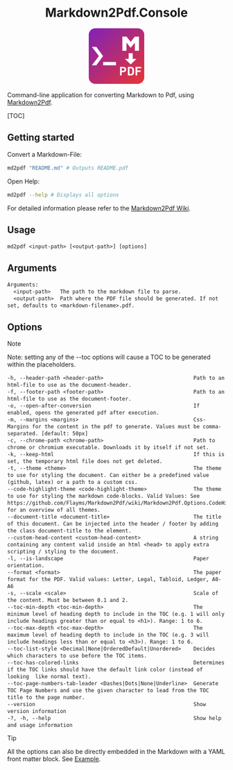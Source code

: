 <h1 align="center">Markdown2Pdf.Console</h1>

<p align="center">
  <img src="./assets/md2pdf-console.svg" alt="Logo" Width=128px/>
  <br>
</p>

Command-line application for converting Markdown to Pdf, using [Markdown2Pdf](https://github.com/Flayms/Markdown2Pdf).

[TOC]

## Getting started

Convert a Markdown-File:
```sh
md2pdf "README.md" # Outputs README.pdf
```

Open Help:
```sh
md2pdf --help # Displays all options
```

For detailed information please refer to the [Markdown2Pdf Wiki](https://github.com/Flayms/Markdown2Pdf/wiki).

## Usage

```
md2pdf <input-path> [<output-path>] [options]
```

## Arguments

```
Arguments:
  <input-path>   The path to the markdown file to parse.
  <output-path>  Path where the PDF file should be generated. If not set, defaults to <markdown-filename>.pdf.
```

## Options

> [!NOTE]  
> Note: setting any of the --toc options will cause a TOC to be generated within the placeholders.

```
-h, --header-path <header-path>                             Path to an html-file to use as the document-header.
-f, --footer-path <footer-path>                             Path to an html-file to use as the document-footer.
-o, --open-after-conversion                                 If enabled, opens the generated pdf after execution.
-m, --margins <margins>                                     Css-Margins for the content in the pdf to generate. Values must be comma-separated. [default: 50px]
-c, --chrome-path <chrome-path>                             Path to chrome or chromium executable. Downloads it by itself if not set.
-k, --keep-html                                             If this is set, the temporary html file does not get deleted.
-t, --theme <theme>                                         The theme to use for styling the document. Can either be a predefined value (github, latex) or a path to a custom css.
--code-highlight-theme <code-highlight-theme>               The theme to use for styling the markdown code-blocks. Valid Values: See https://github.com/Flayms/Markdown2Pdf/wiki/Markdown2Pdf.Options.CodeHighlightTheme for an overview of all themes.
--document-title <document-title>                           The title of this document. Can be injected into the header / footer by adding the class document-title to the element.
--custom-head-content <custom-head-content>                 A string containing any content valid inside an html <head> to apply extra scripting / styling to the document.
-l, --is-landscape                                          Paper orientation.
--format <format>                                           The paper format for the PDF. Valid values: Letter, Legal, Tabloid, Ledger, A0-A6
-s, --scale <scale>                                         Scale of the content. Must be between 0.1 and 2.
--toc-min-depth <toc-min-depth>                             The minimum level of heading depth to include in the TOC (e.g. 1 will only include headings greater than or equal to <h1>). Range: 1 to 6.
--toc-max-depth <toc-max-depth>                             The maximum level of heading depth to include in the TOC (e.g. 3 will include headings less than or equal to <h3>). Range: 1 to 6.
--toc-list-style <Decimal|None|OrderedDefault|Unordered>    Decides which characters to use before the TOC items.
--toc-has-colored-links                                     Determines if the TOC links should have the default link color (instead of looking  like normal text).
--toc-page-numbers-tab-leader <Dashes|Dots|None|Underline>  Generate TOC Page Numbers and use the given character to lead from the TOC title to the page number.
--version                                                   Show version information
-?, -h, --help                                              Show help and usage information
```

> [!TIP]
> All the options can also be directly embedded in the Markdown with a YAML front matter block. See [Example](https://github.com/Flayms/Markdown2Pdf/wiki/Markdown2Pdf.Markdown2PdfConverter#examples-1).

